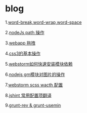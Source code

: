 blog
====


1.<a href="https://github.com/superquestion/blog/blob/master/word-break.txt">word-break,word-wrap,word-space</a>

2.<a href="https://github.com/superquestion/blog/issues/1">nodeJs path 操作</a>

3.<a href="https://github.com/superquestion/blog/issues/2">webapp 拖拽</a>

4.<a href="https://github.com/superquestion/blog/issues/3">css3的基本操作</a>

5.<a href="https://github.com/superquestion/blog/issues/4">webstorm如何快速安装模块依赖</a>

6.<a href="https://github.com/superquestion/blog/issues/5">nodejs gm模块对图片的操作</a>

7.<a href="https://github.com/superquestion/studyNotes/issues/3">webstorm scss wacth 配置</a>

8.<a href="https://github.com/superquestion/studyNotes/issues/2">jshint 常用配置项翻译</a>

9.<a href="https://github.com/superquestion/studyNotes/issues/1">grunt-rev & grunt-usemin</a>

